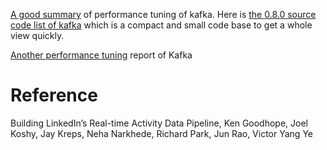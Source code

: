 
[A good summary](http://sites.computer.org/debull/A12june/pipeline.pdf) of performance tuning of kafka. Here is [the 0.8.0 source code list of kafka](https://pastebin.com/raw/4Vbc3VTB) which is a compact and small code base to get a whole view quickly.

[Another performance tuning](https://engineering.linkedin.com/kafka/benchmarking-apache-kafka-2-million-writes-second-three-cheap-machines) report of Kafka

# Reference
Building LinkedIn’s Real-time Activity Data Pipeline, Ken Goodhope, Joel Koshy, Jay Kreps, Neha Narkhede, Richard Park, Jun Rao, Victor Yang Ye
